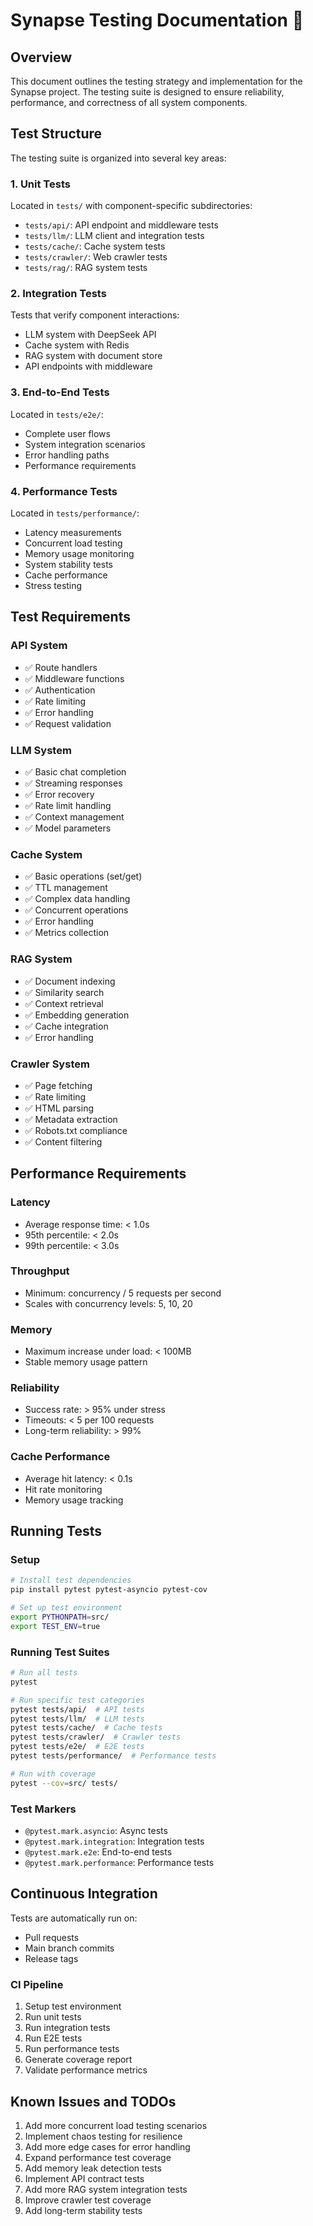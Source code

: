 # Synapse Testing Documentation 🧪

## Overview
This document outlines the testing strategy and implementation for the Synapse project. The testing suite is designed to ensure reliability, performance, and correctness of all system components.

## Test Structure
The testing suite is organized into several key areas:

### 1. Unit Tests
Located in `tests/` with component-specific subdirectories:
- `tests/api/`: API endpoint and middleware tests
- `tests/llm/`: LLM client and integration tests
- `tests/cache/`: Cache system tests
- `tests/crawler/`: Web crawler tests
- `tests/rag/`: RAG system tests

### 2. Integration Tests
Tests that verify component interactions:
- LLM system with DeepSeek API
- Cache system with Redis
- RAG system with document store
- API endpoints with middleware

### 3. End-to-End Tests
Located in `tests/e2e/`:
- Complete user flows
- System integration scenarios
- Error handling paths
- Performance requirements

### 4. Performance Tests
Located in `tests/performance/`:
- Latency measurements
- Concurrent load testing
- Memory usage monitoring
- System stability tests
- Cache performance
- Stress testing

## Test Requirements

### API System
- ✅ Route handlers
- ✅ Middleware functions
- ✅ Authentication
- ✅ Rate limiting
- ✅ Error handling
- ✅ Request validation

### LLM System
- ✅ Basic chat completion
- ✅ Streaming responses
- ✅ Error recovery
- ✅ Rate limit handling
- ✅ Context management
- ✅ Model parameters

### Cache System
- ✅ Basic operations (set/get)
- ✅ TTL management
- ✅ Complex data handling
- ✅ Concurrent operations
- ✅ Error handling
- ✅ Metrics collection

### RAG System
- ✅ Document indexing
- ✅ Similarity search
- ✅ Context retrieval
- ✅ Embedding generation
- ✅ Cache integration
- ✅ Error handling

### Crawler System
- ✅ Page fetching
- ✅ Rate limiting
- ✅ HTML parsing
- ✅ Metadata extraction
- ✅ Robots.txt compliance
- ✅ Content filtering

## Performance Requirements

### Latency
- Average response time: < 1.0s
- 95th percentile: < 2.0s
- 99th percentile: < 3.0s

### Throughput
- Minimum: concurrency / 5 requests per second
- Scales with concurrency levels: 5, 10, 20

### Memory
- Maximum increase under load: < 100MB
- Stable memory usage pattern

### Reliability
- Success rate: > 95% under stress
- Timeouts: < 5 per 100 requests
- Long-term reliability: > 99%

### Cache Performance
- Average hit latency: < 0.1s
- Hit rate monitoring
- Memory usage tracking

## Running Tests

### Setup
```bash
# Install test dependencies
pip install pytest pytest-asyncio pytest-cov

# Set up test environment
export PYTHONPATH=src/
export TEST_ENV=true
```

### Running Test Suites
```bash
# Run all tests
pytest

# Run specific test categories
pytest tests/api/  # API tests
pytest tests/llm/  # LLM tests
pytest tests/cache/  # Cache tests
pytest tests/crawler/  # Crawler tests
pytest tests/e2e/  # E2E tests
pytest tests/performance/  # Performance tests

# Run with coverage
pytest --cov=src/ tests/
```

### Test Markers
- `@pytest.mark.asyncio`: Async tests
- `@pytest.mark.integration`: Integration tests
- `@pytest.mark.e2e`: End-to-end tests
- `@pytest.mark.performance`: Performance tests

## Continuous Integration
Tests are automatically run on:
- Pull requests
- Main branch commits
- Release tags

### CI Pipeline
1. Setup test environment
2. Run unit tests
3. Run integration tests
4. Run E2E tests
5. Run performance tests
6. Generate coverage report
7. Validate performance metrics

## Known Issues and TODOs
1. Add more concurrent load testing scenarios
2. Implement chaos testing for resilience
3. Add more edge cases for error handling
4. Expand performance test coverage
5. Add memory leak detection tests
6. Implement API contract tests
7. Add more RAG system integration tests
8. Improve crawler test coverage
9. Add long-term stability tests 